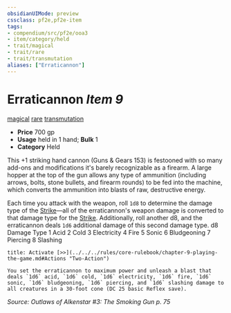 ```yaml
---
obsidianUIMode: preview
cssclass: pf2e,pf2e-item
tags:
- compendium/src/pf2e/ooa3
- item/category/held
- trait/magical
- trait/rare
- trait/transmutation
aliases: ["Erraticannon"]
---
```

# Erraticannon *Item 9*  
[magical](../../../Rules/traits/magical.md)  [rare](../../../Rules/traits/rare.md)  [transmutation](../../../Rules/traits/transmutation.md)  

- **Price** 700 gp
- **Usage** held in 1 hand; **Bulk** 1
- **Category** Held

This +1 striking hand cannon (Guns & Gears 153) is festooned with so many add-ons and modifications it's barely recognizable as a firearm. A large hopper at the top of the gun allows any type of ammunition (including arrows, bolts, stone bullets, and firearm rounds) to be fed into the machine, which converts the ammunition into blasts of raw, destructive energy.

Each time you attack with the weapon, roll `1d8` to determine the damage type of the [Strike](../../../Rules/actions/strike.md)—all of the erraticannon's weapon damage is converted to that damage type for the [Strike](../../../Rules/actions/strike.md). Additionally, roll another d8, and the erraticannon deals `1d6` additional damage of this second damage type. d8 Damage Type 1 Acid 2 Cold 3 Electricity 4 Fire 5 Sonic 6 Bludgeoning 7 Piercing 8 Slashing

```ad-embed-ability
title: Activate [>>](../../../rules/core-rulebook/chapter-9-playing-the-game.md#Actions "Two-Action")

You set the erraticannon to maximum power and unleash a blast that deals `1d6` acid, `1d6` cold, `1d6` electricity, `1d6` fire, `1d6` sonic, `1d6` bludgeoning, `1d6` piercing, and `1d6` slashing damage to all creatures in a 30-foot cone (DC 25 basic Reflex save).
```

*Source: Outlaws of Alkenstar #3: The Smoking Gun p. 75*

